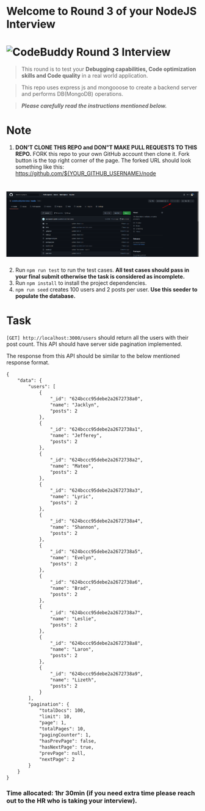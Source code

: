 # Welcome to Round 3 of your NodeJS Interview
# ![CodeBuddy Round 3 Interview](https://codebuddy.co/assets/img/Logo.svg)

> This round is to test your **Debugging capabilities, Code optimization skills and Code quality** in a real world application.

> This repo uses express js and mongooose to create a backend server and performs DB(MongoDB) operations.

> **_Please carefully read the instructions mentioned below._**

# Note
1. **DON'T CLONE THIS REPO and DON"T MAKE PULL REQUESTS TO THIS REPO.** FORK this repo to your own GitHub account then clone it. Fork button is the top right corner of the page. The forked URL should look something like this: https://github.com/${YOUR_GITHUB_USERNAME}/node
# ![How to Fork](src/assets/images/fork.png)
2. Run `npm run test` to run the test cases. **All test cases should pass in your final submit otherwise the task is considered as incomplete.**
3. Run `npm install` to install the project dependencies.
4. `npm run seed` creates 100 users and 2 posts per user. **Use this seeder to populate the database.**

# Task
`[GET] http://localhost:3000/users` should return all the users with their post count. This API should have server side pagination implemented.

The response from this API should be similar to the below mentioned response format.

```
{
    "data": {
        "users": [
            {
                "_id": "624bccc95debe2a2672738a0",
                "name": "Jacklyn",
                "posts": 2
            },
            {
                "_id": "624bccc95debe2a2672738a1",
                "name": "Jefferey",
                "posts": 2
            },
            {
                "_id": "624bccc95debe2a2672738a2",
                "name": "Mateo",
                "posts": 2
            },
            {
                "_id": "624bccc95debe2a2672738a3",
                "name": "Lyric",
                "posts": 2
            },
            {
                "_id": "624bccc95debe2a2672738a4",
                "name": "Shannon",
                "posts": 2
            },
            {
                "_id": "624bccc95debe2a2672738a5",
                "name": "Evelyn",
                "posts": 2
            },
            {
                "_id": "624bccc95debe2a2672738a6",
                "name": "Brad",
                "posts": 2
            },
            {
                "_id": "624bccc95debe2a2672738a7",
                "name": "Leslie",
                "posts": 2
            },
            {
                "_id": "624bccc95debe2a2672738a8",
                "name": "Laron",
                "posts": 2
            },
            {
                "_id": "624bccc95debe2a2672738a9",
                "name": "Lizeth",
                "posts": 2
            }
        ],
        "pagination": {
            "totalDocs": 100,
            "limit": 10,
            "page": 1,
            "totalPages": 10,
            "pagingCounter": 1,
            "hasPrevPage": false,
            "hasNextPage": true,
            "prevPage": null,
            "nextPage": 2
        }
    }
}
```

### Time allocated: 1hr 30min (if you need extra time please reach out to the HR who is taking your interview).

